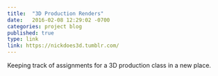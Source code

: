 ```yaml
---
title:  "3D Production Renders"
date:   2016-02-08 12:29:02 -0700
categories: project blog
published: true
type: link
link: https://nickdoes3d.tumblr.com/
---
```


Keeping track of assignments for a 3D production class in a new place.